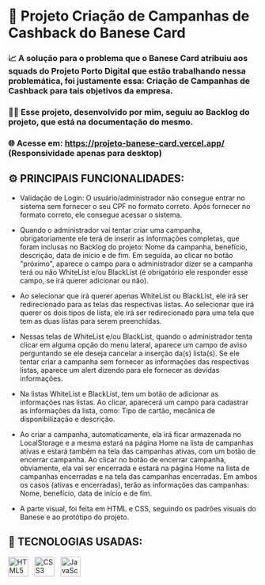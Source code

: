 # 🚀 Projeto Criação de Campanhas de Cashback do Banese Card 

### 📈 A solução para o problema que o Banese Card atribuiu aos squads do Projeto Porto Digital que estão trabalhando nessa problemática, foi justamente essa: Criação de Campanhas de Cashback para tais objetivos da empresa.

### 👨‍💻 Esse projeto, desenvolvido por mim, seguiu ao Backlog do projeto, que está na documentação do mesmo.

### 🌐 Acesse em: https://projeto-banese-card.vercel.app/ (Responsividade apenas para desktop)

## ⚙️ PRINCIPAIS FUNCIONALIDADES:

- Validação de Login: O usuário/administrador não consegue entrar no sistema sem fornecer o seu CPF no formato correto. Após fornecer no formato correto, ele consegue acessar o sistema.

- Quando o administrador vai tentar criar uma campanha, obrigatoriamente ele terá de inserir as informações completas, que foram inclusas no Backlog do projeto: Nome da campanha, benefício, descrição, data de início e de fim. Em seguida, ao clicar no botão "próximo", aparece o campo para o administrador dizer se a campanha terá ou não WhiteList e/ou BlackList (é obrigatório ele responder esse campo, se irá querer adicionar ou não). 

- Ao selecionar que irá querer apenas WhiteList ou BlackList, ele irá ser redirecionado para as telas das respectivas listas. Ao selecionar que irá querer os dois tipos de lista, ele irá ser redirecionado para uma tela que tem as duas listas para serem preenchidas. 

- Nessas telas de WhiteList e/ou BlackList, quando o administrador tenta clicar em alguma opção do menu lateral, aparece um campo de aviso perguntando se ele deseja cancelar a inserção da(s) lista(s). Se ele tentar criar a campanha sem fornecer as informações das respectivas listas, aparece um alert dizendo para ele fornecer as devidas informações.

- Na listas WhiteList e BlackList, tem um botão de adicionar as informações nas listas. Ao clicar, aparecerá um campo para cadastrar as informações da lista, como: Tipo de cartão, mecânica de disponibilização e descrição.

- Ao criar a campanha, automaticamente, ela irá ficar armazenada no LocalStorage e a mesma estará na página Home na lista de campanhas ativas e estará também na tela das campanhas ativas, com um botão de encerrar campanha. Ao clicar no botão de encerrar campanha, obviamente, ela vai ser encerrada e estará na página Home na lista de campanhas encerradas e na tela das campanhas encerradas. Em ambos os casos (ativas e encerradas), terão as informações das campanhas: Nome, benefício, data de início e de fim.

- A parte visual, foi feita em HTML e CSS, seguindo os padrões visuais do Banese e ao protótipo do projeto.

## 🤖 TECNOLOGIAS USADAS:

<img 
    style='padding-right: 10px' width='40px' 
    title='HTML' 
    alt='HTML5' 
    align='left' 
    src="https://cdn.jsdelivr.net/gh/devicons/devicon@latest/icons/html5/html5-original.svg" />

<img 
    style='padding-right: 10px' width='40px' 
    title='CSS' 
    alt='CSS3' 
    align='left' 
    src="https://cdn.jsdelivr.net/gh/devicons/devicon@latest/icons/css3/css3-original.svg" />

<img 
    style='padding-right: 10px' width='40px' 
    title='JavaScript' 
    alt='JavaScript' 
    align='left' 
    src="https://cdn.jsdelivr.net/gh/devicons/devicon@latest/icons/javascript/javascript-original.svg" />
